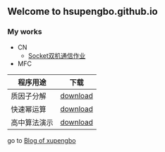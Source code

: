 ## Welcome to hsupengbo.github.io

### My works
 + CN
      + [Socket双机通信作业](./CN/SocketByC++/README.md)
 + MFC
  
  | 程序用途 | 下载  |
  |---|---| 
  | 质因子分解   | [download](./MFCs/AlgorithmDemo.exe) | 
  | 快速幂运算   | [download](./MFCs/AlgorithmDemo.exe) | 
  | 高中算法演示 | [download](./MFCs/AlgorithmDemo.exe) | 
  
go to [Blog of xupengbo](https://blog.xupengbo.online)
